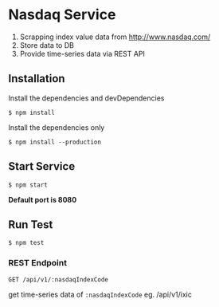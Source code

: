 # Nasdaq Service
1. Scrapping index value data from http://www.nasdaq.com/
2. Store data to DB
3. Provide time-series data via REST API

## Installation
Install the dependencies and devDependencies
```
$ npm install
```
Install the dependencies only
```
$ npm install --production
```

## Start Service
```
$ npm start
```
**Default port is 8080**
## Run Test
```
$ npm test
```

### REST Endpoint
`GET /api/v1/:nasdaqIndexCode`

get time-series data of `:nasdaqIndexCode` eg. /api/v1/ixic
